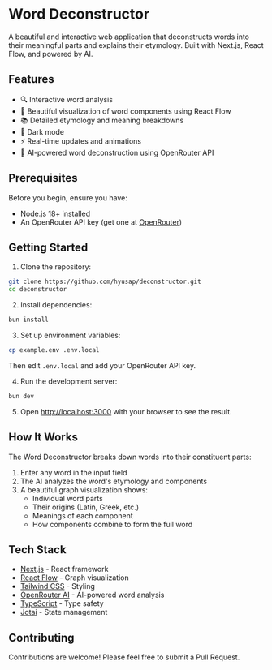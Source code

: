 # Word Deconstructor

A beautiful and interactive web application that deconstructs words into their meaningful parts and explains their etymology. Built with Next.js, React Flow, and powered by AI.

## Features

- 🔍 Interactive word analysis
- 🌳 Beautiful visualization of word components using React Flow
- 📚 Detailed etymology and meaning breakdowns
- 🎨 Dark mode
- ⚡ Real-time updates and animations
- 🧠 AI-powered word deconstruction using OpenRouter API

## Prerequisites

Before you begin, ensure you have:

- Node.js 18+ installed
- An OpenRouter API key (get one at [OpenRouter](https://openrouter.ai))

## Getting Started

1. Clone the repository:

```bash
git clone https://github.com/hyusap/deconstructor.git
cd deconstructor
```

2. Install dependencies:

```bash
bun install
```

3. Set up environment variables:

```bash
cp example.env .env.local
```

Then edit `.env.local` and add your OpenRouter API key.

4. Run the development server:

```bash
bun dev
```

5. Open [http://localhost:3000](http://localhost:3000) with your browser to see the result.

## How It Works

The Word Deconstructor breaks down words into their constituent parts:

1. Enter any word in the input field
2. The AI analyzes the word's etymology and components
3. A beautiful graph visualization shows:
   - Individual word parts
   - Their origins (Latin, Greek, etc.)
   - Meanings of each component
   - How components combine to form the full word

## Tech Stack

- [Next.js](https://nextjs.org/) - React framework
- [React Flow](https://reactflow.dev/) - Graph visualization
- [Tailwind CSS](https://tailwindcss.com/) - Styling
- [OpenRouter AI](https://openrouter.ai/) - AI-powered word analysis
- [TypeScript](https://www.typescriptlang.org/) - Type safety
- [Jotai](https://jotai.org/) - State management

## Contributing

Contributions are welcome! Please feel free to submit a Pull Request.
